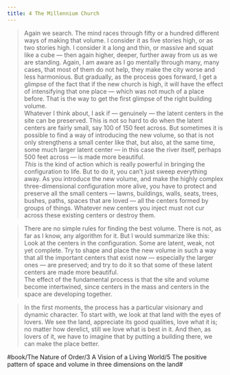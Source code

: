 ```yaml
---
title: 4 The Millennium Church
---
```


> Again we search. The mind races through fifty or a hundred different ways of making that volume. I consider it as five stories high, or as two stories high. I consider it a long and thin, or massive and squat like a cube — then again higher, deeper, further away from us as we are standing. Again, I am aware as I go mentally through many, many cases, that most of them do not help, they make the city worse and less harmonious. But gradually, as the process goes forward, I get a glimpse of the fact that if the new church is high, it will have the effect of intensifying that one place — which was not much of a place before. That is the way to get the first glimpse of the right building volume.  
> Whatever I think about, I ask if — genuinely — the latent centers in the site can be preserved. This is not so hard to do when the latent centers are fairly small, say 100 of 150 feet across. But sometimes it is possible to find a way of introducing the new volume, so that is not only strengthens a small center like that, but also, at the same time, some much larger latent center — in this case the river itself, perhaps 500 feet across — is made more beautiful.  
> *This* is the kind of action which is really powerful in bringing the configuration to life. But to do it, you can’t just sweep everything away. As you introduce the new volume, and make the highly complex three-dimensional configuration more alive, you have to protect and preserve all the small centers — lawns, buildings, walls, seats, trees, bushes, paths, spaces that are loved — all the centers formed by groups of things. Whatever new centers you inject must not cur across these existing centers or destroy them.  

> There are no simple rules for finding the best volume. There is not, as far as I know, any algorithm for it. But I would summarize like this: Look at the centers in the configuration. Some are latent, weak, not yet complete. Try to shape and place the new volume in such a way that all the important centers that exist now — especially the larger ones — are preserved; and try to do it so that some of these latent centers are made more beautiful.  
> The effect of the fundamental process is that the site and volume become intertwined, since centers in the mass and centers in the space are developing together.  

> In the first moments, the process has a particular visionary and dynamic character. To start with, we look at that land with the eyes of lovers. We see the land, appreciate its good qualities, love what it is; no matter how derelict, still we love what is best in it. And then, as lovers of it, we have to imagine that by putting a building there, we can make the place better.  

#book/The Nature of Order/3 A Vision of a Living World/5 The positive pattern of space and volume in three dimensions on the land#